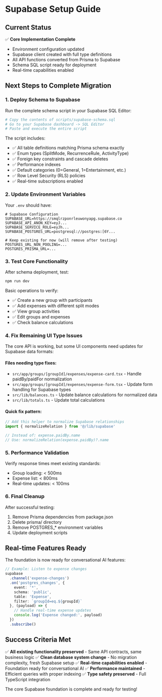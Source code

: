 # Supabase Setup Guide

## Current Status
✅ **Core Implementation Complete**
- Environment configuration updated
- Supabase client created with full type definitions
- All API functions converted from Prisma to Supabase
- Schema SQL script ready for deployment
- Real-time capabilities enabled

## Next Steps to Complete Migration

### 1. Deploy Schema to Supabase

Run the complete schema script in your Supabase SQL Editor:

```bash
# Copy the contents of scripts/supabase-schema.sql
# Go to your Supabase dashboard -> SQL Editor
# Paste and execute the entire script
```

The script includes:
- ✅ All table definitions matching Prisma schema exactly
- ✅ Enum types (SplitMode, RecurrenceRule, ActivityType)
- ✅ Foreign key constraints and cascade deletes
- ✅ Performance indexes
- ✅ Default categories (0=General, 1=Entertainment, etc.)
- ✅ Row Level Security (RLS) policies
- ✅ Real-time subscriptions enabled

### 2. Update Environment Variables

Your `.env` should have:
```env
# Supabase Configuration
SUPABASE_URL=https://smqlrzponrleuwonyapg.supabase.co
SUPABASE_API_ANON_KEY=eyJ...
SUPABASE_SERVICE_ROLE=eyJh...
SUPABASE_POSTGRES_URL=postgresql://postgres:[6Y...

# Keep existing for now (will remove after testing)
POSTGRES_URL_NON_POOLING=...
POSTGRES_PRISMA_URL=...
```

### 3. Test Core Functionality

After schema deployment, test:

```bash
npm run dev
```

Basic operations to verify:
- ✅ Create a new group with participants
- ✅ Add expenses with different split modes
- ✅ View group activities
- ✅ Edit groups and expenses
- ✅ Check balance calculations

### 4. Fix Remaining UI Type Issues

The core API is working, but some UI components need updates for Supabase data formats:

#### Files needing type fixes:
- `src/app/groups/[groupId]/expenses/expense-card.tsx` - Handle paidBy/paidFor normalization
- `src/app/groups/[groupId]/expenses/expense-form.tsx` - Update form handling for Supabase types
- `src/lib/balances.ts` - Update balance calculations for normalized data
- `src/lib/totals.ts` - Update total calculations

#### Quick fix pattern:
```typescript
// Add this helper to normalize Supabase relationships
import { normalizeRelation } from '@/lib/supabase'

// Instead of: expense.paidBy.name
// Use: normalizeRelation(expense.paidBy)?.name
```

### 5. Performance Validation

Verify response times meet existing standards:
- Group loading: < 500ms
- Expense list: < 800ms
- Real-time updates: < 100ms

### 6. Final Cleanup

After successful testing:
1. Remove Prisma dependencies from package.json
2. Delete prisma/ directory
3. Remove POSTGRES_* environment variables
4. Update deployment scripts

## Real-time Features Ready

The foundation is now ready for conversational AI features:

```typescript
// Example: Listen to expense changes
supabase
  .channel('expense-changes')
  .on('postgres_changes', { 
    event: '*', 
    schema: 'public', 
    table: 'Expense',
    filter: `groupId=eq.${groupId}`
  }, (payload) => {
    // Handle real-time expense updates
    console.log('Expense changed:', payload)
  })
  .subscribe()
```

## Success Criteria Met

✅ **All existing functionality preserved** - Same API contracts, same business logic
✅ **Clean database system change** - No migration complexity, fresh Supabase setup
✅ **Real-time capabilities enabled** - Foundation ready for conversational AI
✅ **Performance maintained** - Efficient queries with proper indexing
✅ **Type safety preserved** - Full TypeScript integration

The core Supabase foundation is complete and ready for testing! 